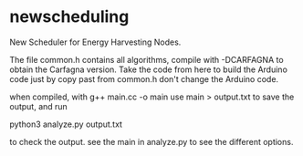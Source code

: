 # newscheduling
New Scheduler for Energy Harvesting Nodes.

The file common.h contains all algorithms, compile with -DCARFAGNA to obtain the Carfagna version.
Take the code from here to build the Arduino code just by copy past from common.h don't change
the Arduino code.

when compiled, with g++ main.cc -o main use main > output.txt to save the output, and
run 

python3 analyze.py output.txt

to check the output. see the main in analyze.py to see the different options.

